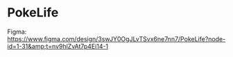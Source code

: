 # PokeLife
Figma: https://www.figma.com/design/3swJY0OgJLvTSvx6ne7nn7/PokeLife?node-id=1-31&amp;t=nv9hlZvAt7p4Ei14-1
